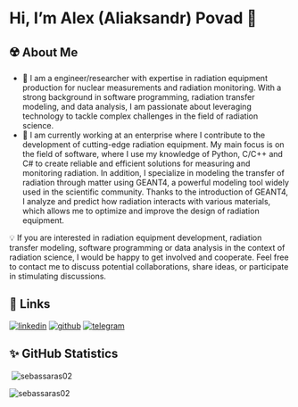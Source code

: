# Hi, I’m Alex (Aliaksandr) Povad 👋

## ☢️ About Me
- 💼 I am a engineer/researcher with expertise in radiation equipment production for nuclear measurements and radiation monitoring. With a strong background in software programming, radiation transfer modeling, and data analysis, I am passionate about leveraging technology to tackle complex challenges in the field of radiation science.
- 🔬 I am currently working at an enterprise where I contribute to the development of cutting-edge radiation equipment. My main focus is on the field of software, where I use my knowledge of Python, C/C++ and C# to create reliable and efficient solutions for measuring and monitoring radiation. In addition, I specialize in modeling the transfer of radiation through matter using GEANT4, a powerful modeling tool widely used in the scientific community. Thanks to the introduction of GEANT4, I analyze and predict how radiation interacts with various materials, which allows me to optimize and improve the design of radiation equipment.

💡 If you are interested in radiation equipment development, radiation transfer modeling, software programming or data analysis in the context of radiation science, I would be happy to get involved and cooperate. Feel free to contact me to discuss potential collaborations, share ideas, or participate in stimulating discussions.

## 🔗 Links
[![linkedin](https://img.shields.io/badge/linkedin-0A66C2?style=for-the-badge&logo=linkedin&logoColor=white)](https://www.linkedin.com/in/alex-povod-6154341a7)
[![github](https://img.shields.io/badge/GitHub-100000?style=for-the-badge&logo=github&logoColor=white)](https://github.com/ialexpovod)
[![telegram]( 	https://img.shields.io/badge/Telegram-2CA5E0?style=for-the-badge&logo=telegram&logoColor=white)](https://t.me/ialexpovod)

## ✨ GitHub Statistics
<p>&nbsp;<img align="center" src="https://github-readme-stats.vercel.app/api?username=ialexpovod&show_icons=true&locale=en" alt="sebassaras02" /></p>
<p><img align="left" src="https://github-readme-stats.vercel.app/api/top-langs?username=ialexpovod&show_icons=true&locale=en&layout=compact" alt="sebassaras02" /></p>

<!---
ialexpovod/ialexpovod is a ✨ special ✨ repository because its `README.md` (this file) appears on your GitHub profile.
You can click the Preview link to take a look at your changes.
--->
